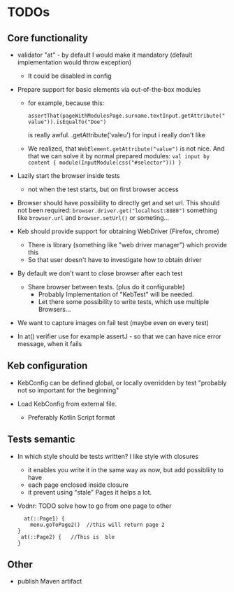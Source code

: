# TODOs
## Core functionality
- validator "at" - by default I would make it mandatory (default implementation would throw exception)
  - It could be disabled in config
  
- Prepare support for basic elements via out-of-the-box modules
   - for example, because this:
      
      ```assertThat(pageWithModulesPage.surname.textInput.getAttribute("value")).isEqualTo("Doe")```
      
     is really awful. .getAttribute('valeu') for input i really don't like
   - We realized, that  `WebElement.getAttribute("value")` is not nice. And that we can solve it by normal prepared modules: 
     `val input by content { module(InputModule(css("#selector"))) }`
  
- Lazily start the browser inside tests 
  - not when the test starts, but on first browser access

- Browser should have possibility to directly get and set url. 
  This should not been required:
   ```browser.driver.get("localhost:8080")```
  something like `browser.url` and `browser.setUrl()` or someting...
   
- Keb should provide support for obtaining WebDriver (Firefox, chrome)
  - There is library (something like "web driver manager") which provide this
  - So that user doesn't have to investigate how to obtain driver
  
- By default we don't want to close browser after each test
    - Share browser between tests. (plus do it configurable)
        - Probably Implementation of "KebTest" will be needed.
        - Let there some possibility to write tests, which use multiple Browsers...

- We want to capture images on fail test (maybe even on every test)

- In at() verifier use for example assertJ - so that we can have nice error message, when it fails

## Keb configuration
- KebConfig can be defined global, or locally overridden by test  "probably not so important for the beginning"

- Load KebConfig from external file.
  - Preferably Kotlin Script format

## Tests semantic
- In which style should be tests written?  I like style with closures
  - it enables you write it in the same way as now, but add possibliity to have
  - each page enclosed inside closure
  - it prevent using "stale" Pages  it helps a lot.
    
- Vodnr: TODO solve how to go from one page to other
   ```
     at(::Page1) {
       menu.goToPage2()  //this will return page 2
   }
    at(::Page2) {   //This is  ble
  }
  ```
  
## Other
- publish Maven artifact